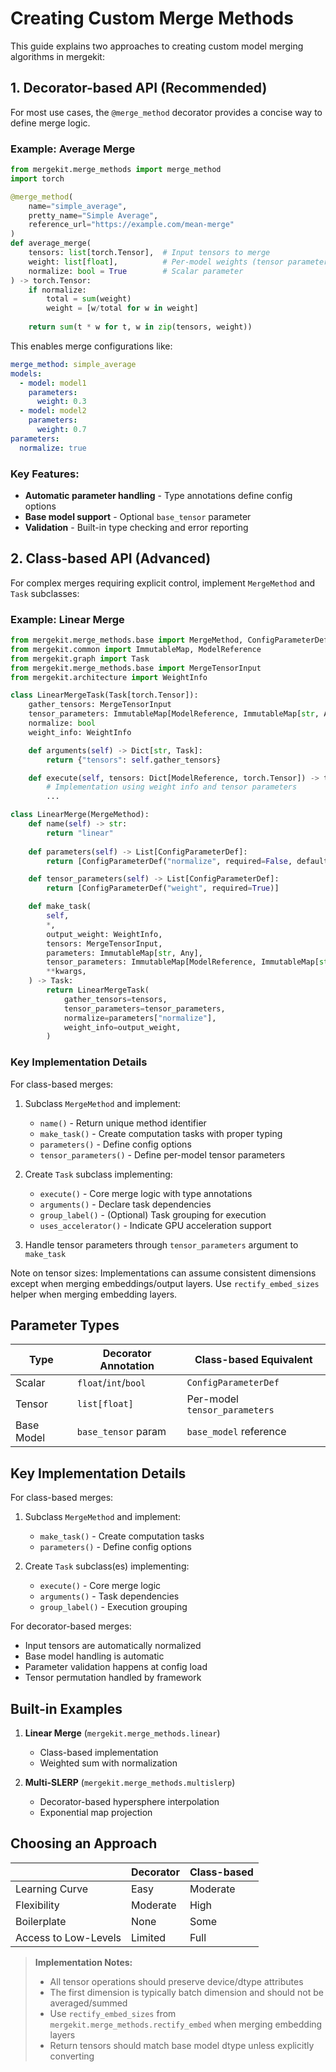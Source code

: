 # Creating Custom Merge Methods

This guide explains two approaches to creating custom model merging algorithms in mergekit:

## 1. Decorator-based API (Recommended)

For most use cases, the `@merge_method` decorator provides a concise way to define merge logic.

### Example: Average Merge

```python
from mergekit.merge_methods import merge_method
import torch

@merge_method(
    name="simple_average",
    pretty_name="Simple Average",
    reference_url="https://example.com/mean-merge"
)
def average_merge(
    tensors: list[torch.Tensor],  # Input tensors to merge
    weight: list[float],          # Per-model weights (tensor parameter)
    normalize: bool = True        # Scalar parameter
) -> torch.Tensor:
    if normalize:
        total = sum(weight)
        weight = [w/total for w in weight]
    
    return sum(t * w for t, w in zip(tensors, weight))
```

This enables merge configurations like:
```yaml
merge_method: simple_average
models:
  - model: model1
    parameters:
      weight: 0.3
  - model: model2
    parameters:
      weight: 0.7
parameters:
  normalize: true
```

### Key Features:
- **Automatic parameter handling** - Type annotations define config options
- **Base model support** - Optional `base_tensor` parameter
- **Validation** - Built-in type checking and error reporting

## 2. Class-based API (Advanced)

For complex merges requiring explicit control, implement `MergeMethod` and `Task` subclasses:

### Example: Linear Merge

```python
from mergekit.merge_methods.base import MergeMethod, ConfigParameterDef
from mergekit.common import ImmutableMap, ModelReference
from mergekit.graph import Task
from mergekit.merge_methods.base import MergeTensorInput
from mergekit.architecture import WeightInfo

class LinearMergeTask(Task[torch.Tensor]):
    gather_tensors: MergeTensorInput
    tensor_parameters: ImmutableMap[ModelReference, ImmutableMap[str, Any]]
    normalize: bool
    weight_info: WeightInfo

    def arguments(self) -> Dict[str, Task]:
        return {"tensors": self.gather_tensors}

    def execute(self, tensors: Dict[ModelReference, torch.Tensor]) -> torch.Tensor:
        # Implementation using weight info and tensor parameters
        ...

class LinearMerge(MergeMethod):
    def name(self) -> str:
        return "linear"
        
    def parameters(self) -> List[ConfigParameterDef]:
        return [ConfigParameterDef("normalize", required=False, default=True)]

    def tensor_parameters(self) -> List[ConfigParameterDef]:
        return [ConfigParameterDef("weight", required=True)]

    def make_task(
        self,
        *,
        output_weight: WeightInfo,
        tensors: MergeTensorInput,
        parameters: ImmutableMap[str, Any],
        tensor_parameters: ImmutableMap[ModelReference, ImmutableMap[str, Any]],
        **kwargs,
    ) -> Task:
        return LinearMergeTask(
            gather_tensors=tensors,
            tensor_parameters=tensor_parameters,
            normalize=parameters["normalize"],
            weight_info=output_weight,
        )
```

### Key Implementation Details
For class-based merges:
1. Subclass `MergeMethod` and implement:
   - `name()` - Return unique method identifier
   - `make_task()` - Create computation tasks with proper typing
   - `parameters()` - Define config options
   - `tensor_parameters()` - Define per-model tensor parameters
   
2. Create `Task` subclass implementing:
   - `execute()` - Core merge logic with type annotations
   - `arguments()` - Declare task dependencies
   - `group_label()` - (Optional) Task grouping for execution
   - `uses_accelerator()` - Indicate GPU acceleration support

3. Handle tensor parameters through `tensor_parameters` argument to `make_task`

Note on tensor sizes: Implementations can assume consistent dimensions except when merging embeddings/output layers. Use `rectify_embed_sizes` helper when merging embedding layers.

## Parameter Types

| Type       | Decorator Annotation | Class-based Equivalent        |
| ---------- | -------------------- | ----------------------------- |
| Scalar     | `float`/`int`/`bool` | `ConfigParameterDef`          |
| Tensor     | `list[float]`        | Per-model `tensor_parameters` |
| Base Model | `base_tensor` param  | `base_model` reference        |

## Key Implementation Details

For class-based merges:
1. Subclass `MergeMethod` and implement:
   - `make_task()` - Create computation tasks
   - `parameters()` - Define config options
   
2. Create `Task` subclass(es) implementing:
   - `execute()` - Core merge logic
   - `arguments()` - Task dependencies
   - `group_label()` - Execution grouping

For decorator-based merges:
- Input tensors are automatically normalized
- Base model handling is automatic
- Parameter validation happens at config load
- Tensor permutation handled by framework

## Built-in Examples

1. **Linear Merge** (`mergekit.merge_methods.linear`)
   - Class-based implementation
   - Weighted sum with normalization

2. **Multi-SLERP** (`mergekit.merge_methods.multislerp`)  
   - Decorator-based hypersphere interpolation
   - Exponential map projection

## Choosing an Approach

|                      | Decorator | Class-based |
| -------------------- | --------- | ----------- |
| Learning Curve       | Easy      | Moderate    |
| Flexibility          | Moderate  | High        |
| Boilerplate          | None      | Some        |
| Access to Low-Levels | Limited   | Full        |

> **Implementation Notes:**
> - All tensor operations should preserve device/dtype attributes
> - The first dimension is typically batch dimension and should not be averaged/summed
> - Use `rectify_embed_sizes` from `mergekit.merge_methods.rectify_embed` when merging embedding layers
> - Return tensors should match base model dtype unless explicitly converting
